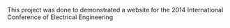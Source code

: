 This project was done to demonstrated a website for the 2014 International Conference of Electrical Engineering